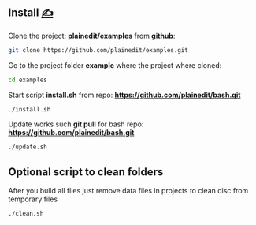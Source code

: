 
## Install [<span style='font-size:20px;'>&#x270D;</span>](https://github.com/plainedit/examples/edit/main/DOCS/INSTALL.md)

Clone the project: **plainedit/examples** from **github**:
```bash
git clone https://github.com/plainedit/examples.git
```


Go to the project folder **example** where the project where cloned:
```bash
cd examples
```

Start script **install.sh**  from repo: **https://github.com/plainedit/bash.git**
```bash
./install.sh
```

Update works such **git pull** for bash repo: **https://github.com/plainedit/bash.git**
```bash
./update.sh
```


## Optional script to clean folders

After you build all files just remove data files in projects to clean disc from temporary files
```bash
./clean.sh
```